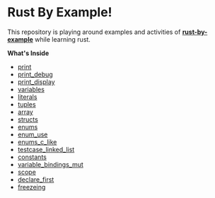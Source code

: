 
# Rust By Example!

This repository is playing around examples and activities of **[rust-by-example](https://doc.rust-lang.org/stable/rust-by-example/index.html)** while learning rust.

**What's Inside**

 - [print](../master/src/print.rs)
 - [print_debug](../master/src/debug.rs)
 - [print_display](../master/src/display.rs)
 - [variables](../master/src/variables.rs)
 - [literals](../master/src/literals.rs)
 - [tuples](../master/src/tuples.rs)
 - [array](../master/src/array.rs)
 - [structs](../master/src/structs.rs)
 - [enums](../master/src/enums.rs)
 - [enum_use](../master/src/enum_use.rs)
 - [enums_c_like](../master/src/enums_c_like.rs)
 - [testcase_linked_list](../master/src/testcase_linked_list.rs)
 - [constants](../master/src/constants.rs)
 - [variable_bindings_mut](../master/src/variable_bindings_mut.rs)
 - [scope](../master/src/scope.rs)
 - [declare_first](../master/src/declare_first.rs)
 - [freezeing](../master/src/freezeing.rs)
